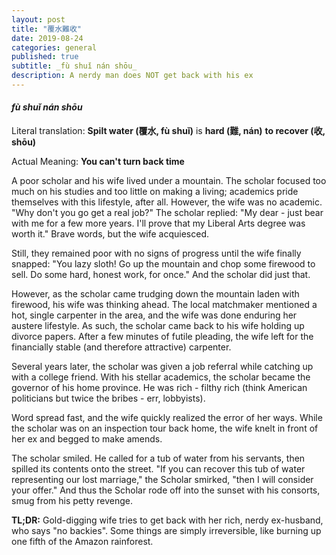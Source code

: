 ```yaml
---
layout: post
title: "覆水難收"
date: 2019-08-24
categories: general
published: true
subtitle: _fù shuǐ nán shōu_
description: A nerdy man does NOT get back with his ex
---
```


#### _fù shuǐ nán shōu_

Literal translation: **Spilt water (覆水, fù shuǐ)** is **hard (難, nán)**
**to recover (收, shōu)**

Actual Meaning: **You can't turn back time**

A poor scholar and his wife lived under a mountain. The scholar focused too much
on his studies and too little on making a living; academics pride themselves
with this lifestyle, after all. However, the wife was no academic. "Why don't
you go get a real job?" The scholar replied: "My dear - just bear with me for a
few more years. I'll prove that my Liberal Arts degree was worth it." Brave
words, but the wife acquiesced.

Still, they remained poor with no signs of progress until the wife finally
snapped: "You lazy sloth! Go up the mountain and chop some firewood to sell.
Do some hard, honest work, for once." And the scholar did just that.

However, as the scholar came trudging down the mountain laden with firewood,
his wife was thinking ahead. The local matchmaker mentioned a hot, single
carpenter in the area, and the wife was done enduring her austere lifestyle.
As such, the scholar came back to his wife holding up divorce papers. After a
few minutes of futile pleading, the wife left for the financially stable
(and therefore attractive) carpenter.

Several years later, the scholar was given a job referral while catching up
with a college friend. With his stellar academics, the scholar became the
governor of his home province. He was rich - filthy rich (think American
politicians but twice the bribes - err, lobbyists).

Word spread fast, and the wife quickly realized the error of her ways. While
the scholar was on an inspection tour back home, the wife knelt in front of her
ex and begged to make amends.

The scholar smiled. He called for a tub of water from his servants, then
spilled its contents onto the street. "If you can recover this tub of water
representing our lost marriage," the Scholar smirked, "then I will consider
your offer." And thus the Scholar rode off into the sunset with his consorts,
smug from his petty revenge.

**TL;DR:** Gold-digging wife tries to get back with her rich, nerdy ex-husband,
who says "no backies". Some things are simply irreversible, like burning up one
fifth of the Amazon rainforest.
